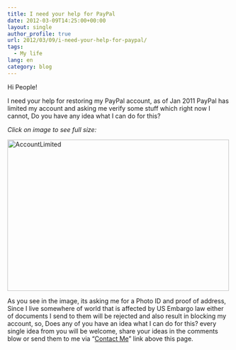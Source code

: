 ```yaml
---
title: I need your help for PayPal
date: 2012-03-09T14:25:00+00:00
layout: single
author_profile: true
url: 2012/03/09/i-need-your-help-for-paypal/
tags:
  - My life
lang: en
category: blog
---
```

Hi People!

I need your help for restoring my PayPal account, as of Jan 2011 PayPal has limited my account and asking me verify some stuff which right now I cannot, Do you have any idea what I can do for this?

_Click on image to see full size:_

[<img class="aligncenter size-full wp-image-180" alt="AccountLimited" src="/images/2012/03/AccountLimited.jpg" width="500" height="341" srcset="/images/sites/2/2012/03/AccountLimited.jpg 500w, /images/sites/2/2012/03/AccountLimited-300x204.jpg 300w" sizes="(max-width: 500px) 100vw, 500px" />](/images/2012/03/AccountLimited.jpg)

As you see in the image, its asking me for a Photo ID and proof of address, Since I live somewhere of world that is affected by US Embargo law either of documents I send to them will be rejected and also result in blocking my account, so, Does any of you have an idea what I can do for this? every single idea from you will be welcome, share your ideas in the comments blow or send them to me via “<a href="/contact-me" target="_blank">Contact Me</a>” link above this page.